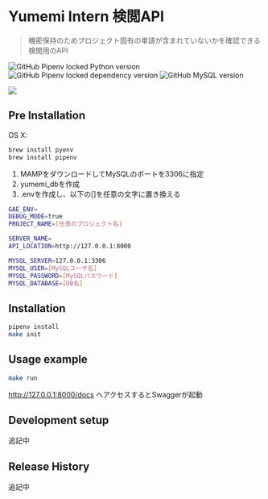 # Yumemi Intern 検閲API
> 機密保持のためプロジェクト固有の単語が含まれていないかを確認できる検閲用のAPI

![GitHub Pipenv locked Python version](https://img.shields.io/github/pipenv/locked/python-version/tkrk1209/yumemi_intern_API)
![GitHub Pipenv locked dependency version](https://img.shields.io/github/pipenv/locked/dependency-version/tkrk1209/yumemi_intern_API/fastapi)
![GitHub MySQL version](https://img.shields.io/badge/mysql-5.7-green)


![](header.png)

## Pre Installation
OS X:

```sh
brew install pyenv
brew install pipenv
```
1. MAMPをダウンロードしてMySQLのポートを3306に指定
2. yumemi_dbを作成
3. .envを作成し、以下の[]を任意の文字に置き換える
```sh
GAE_ENV=
DEBUG_MODE=true
PROJECT_NAME=[任意のプロジェクト名]

SERVER_NAME=
API_LOCATION=http://127.0.0.1:8000

MYSQL_SERVER=127.0.0.1:3306
MYSQL_USER=[MySQLユーザ名]
MYSQL_PASSWORD=[MySQLパスワード]
MYSQL_DATABASE=[DB名]
```

## Installation

```sh
pipenv install
make init
```

## Usage example

```sh
make run
```

http://127.0.0.1:8000/docs
へアクセスするとSwaggerが起動

## Development setup

追記中

## Release History

追記中

<!-- Markdown link & img dfn's -->
